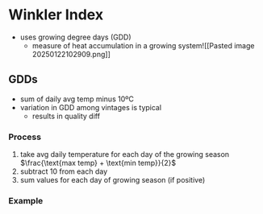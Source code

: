 # Winkler Index
- uses growing degree days (GDD)
	- measure of heat accumulation in a growing system![[Pasted image 20250122102909.png]]
## GDDs
- sum of daily avg temp minus 10ºC
- variation in GDD among vintages is typical
	- results in quality diff
### Process
1. take avg daily temperature for each day of the growing season $\frac{\text{max temp} + \text{min temp}}{2}$
2. subtract 10 from each day
3. sum values for each day of growing season (if positive)
### Example
